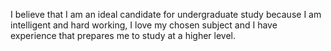 I believe that I am an ideal candidate for undergraduate study because I am intelligent and hard working, I love my chosen subject and I have experience that prepares me to study at a higher level.